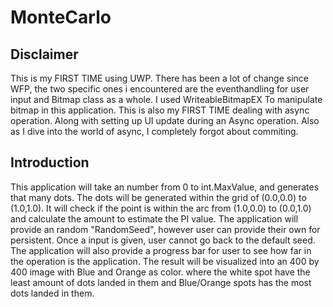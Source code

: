 # MonteCarlo

## Disclaimer
  This is my FIRST TIME using UWP. There has been a lot of change since WFP, the two specific ones i encountered are the eventhandling for user input and Bitmap class as a whole. I used WriteableBitmapEX To manipulate bitmap in this application.
  This is also my FIRST TIME dealing with async operation. Along with setting up UI update during an Async operation.
  Also as I dive into the world of async, I completely forgot about commiting.
  
## Introduction
  This application will take an number from 0 to int.MaxValue, and generates that many dots. The dots will be generated within the grid of (0.0,0.0) to (1.0,1.0). It will check if the point is within the arc from (1.0,0.0) to (0.0,1.0) and calculate the amount to estimate the PI value.
  The application will provide an random "RandomSeed", however user can provide their own for persistent. Once a input is given, user cannot go back to the default seed.
  The application will also provide a progress bar for user to see how far in the operation is the application. The result will be visualized into an 400 by 400 image with Blue and Orange as color. where the white spot have the least amount of dots landed in them and Blue/Orange spots has the most dots landed in them.
